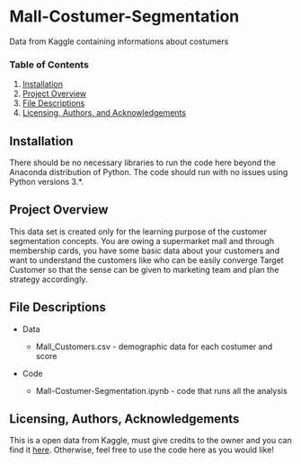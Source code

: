 # Mall-Costumer-Segmentation
 Data from Kaggle containing informations about costumers

### Table of Contents

1. [Installation](#installation)
2. [Project Overview](#overview)
3. [File Descriptions](#files)
4. [Licensing, Authors, and Acknowledgements](#licensing)

## Installation <a name="installation"></a>

There should be no necessary libraries to run the code here beyond the Anaconda distribution of Python.  The code should run with no issues using Python versions 3.*.

## Project Overview<a name="overview"></a>

This data set is created only for the learning purpose of the customer segmentation concepts. You are owing a supermarket mall and through membership cards, you have some basic data about your customers and want to understand the customers like who can be easily converge Target Customer so that the sense can be given to marketing team and plan the strategy accordingly.

## File Descriptions <a name="files"></a>

- Data
   - Mall_Customers.csv - demographic data for each costumer and score

- Code
   - Mall-Costumer-Segmentation.ipynb - code that runs all the analysis

## Licensing, Authors, Acknowledgements<a name="licensing"></a>

This is a open data from Kaggle, must give credits to the owner and you can find it [here](https://www.kaggle.com/vjchoudhary7/customer-segmentation-tutorial-in-python). Otherwise, feel free to use the code here as you would like! 
